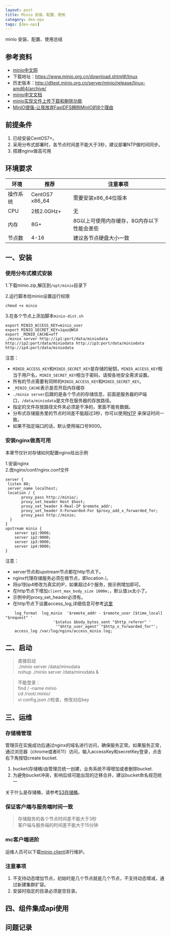 ```yaml
---
layout: post
title: Minio 安装、配置、使用 
category: dev-ops
tags: [dev-ops]
---
```


minio 安装、配置、使用总结

## 参考资料
- [minio中文网](http://www.minio.org.cn/)
- 下载地址：https://www.minio.org.cn/download.shtml#/linux
- 历史版本：http://dltest.minio.org.cn/server/minio/release/linux-amd64/archive/
- [minio中文文档](http://docs.minio.org.cn/docs/)
- [minio实现文件上传下载和删除功能](https://www.xiaoheidiannao.com/14083.html)
- [MinIO很强-让我放弃FastDFS拥抱MinIO的8个理由](https://zhuanlan.zhihu.com/p/169298177)

## 前提条件 
1. 已经安装CentOS7+。
2. 采用分布式部署时，各节点时间差不能大于3秒，建议部署NTP做时间同步。
3. 搭建nginx做高可用

## 环境要求
| 环境   | 推荐             | 注意事项                    |
| ---- | -------------- | ----------------------- |
| 操作系统 | CentOS7 x86_64 | 需要安装x86_64位版本           |
| CPU  | 2核2.0GHz+      | 无                       |
| 内存   | 8G+            | 8G以上可使用内存缓存，8G内存以下性能会差些 |
| 节点数  | 4-16           | 建议各节点硬盘大小一致             |

## 一、安装
### 使用分布式模式安装 
1.下载minio.zip,解压到`/opt/minio`目录下  
   
2.运行脚本给minio设置运行权限  
 ``` 
chmod +x minio
 ```
3.在各个节点上添加脚本`minio-dist.sh`   	 
 ``` 
export MINIO_ACCESS_KEY=minio_user
export MINIO_SECRET_KEY=1qaz@WSX
export _MINIO_CACHE=off
./minio server http://ip1:port/data/miniodata http://ip2:port/data/miniodata http://ip3:port/data/miniodata http://ip4:port/data/miniodata
 ```
注意：
 * `MINIO_ACCESS_KEY`和`MINIO_SECRET_KEY`是存储的秘钥，`MINIO_ACCESS_KEY`相当于用户名，`MINIO_SECRET_KEY`相当于密码，请按各地安全需求设置。
 * 所有的节点需要有同样的`MINIO_ACCESS_KEY`和`MINIO_SECRET_KEY`。
 * `_MINIO_CACHE`表示是否开启内存缓存 
 * `./minio server`后跟的是各个节点的存储信息，前面是服务器的IP端口，`/data/miniodata`是文件在服务器的存放路径。
 * 指定的文件存放路径文件夹必须是干净的，里面不能有数据。
 * 分布式存储服务里的节点时间差不能超过3秒，你可以使用[NTP](http://www.ntp.org/) 来保证时间一致。
 * 如果不指定端口的话，默认使用端口号9000。
 

### 安装nginx做高可用
本章节仅针对存储如何配置nginx给出示例 

1.安装nginx    
2.改nginx/conf/nginx.conf文件  
``` 
server {
 listen 80;
 server_name localhost;
 location / {
       proxy_pass http://minio/;
       proxy_set_header Host $host;
       proxy_set_header X-Real-IP $remote_addr;
       proxy_set_header X-Forwarded-For $proxy_add_x_forwarded_for;
       proxy_pass http://minio;
  }
}
upstream minio {
    server ip1:9000;
	server ip2:9000;
	server ip3:9000;
	server ip4:9000;
}
```
注意：
* server节点和upstream节点都在http节点下。
* nginx代理存储服务必须在根节点，即location /。
* 将ip1到ip4修改为真实的IP，如果超过4个服务，按示例增加即可。
* 在http节点下增加``client_max_body_size 1000m;``，默认值``1m``太小了。
* 示例中的proxy_set_header必须有。
* 在http节点下设置access_log,详细信息可参考[这里](https://www.nginx.com/resources/wiki/start/topics/examples/full/)
``` 
    log_format  log_minio  '$remote_addr - $remote_user [$time_local] "$request" '
                     '$status $body_bytes_sent "$http_referer" '
                      '"$http_user_agent" "$http_x_forwarded_for"';
    access_log /var/log/nginx/access_minio.log;
```

## 二、启动

> 直接启动    
./minio server /data/minodata  
nohup  ./minio server /data/minodata &  

> 不能登录：  
find / -name *minio*  
cd /root/.minio/  
vi config.json //检查，修改对应key  

## 三、运维
### 存储桶管理
管理员在实施成功后通过nginx的域名进行访问，确保服务正常。如果服务正常，通过浏览器（chrome或者IE11）访问，输入accessKey和secretKey登录，点击右下角按钮create bucket.
1. bucket(存储桶)由管理员统一创建，业务系统不得增加或者删除bucket.
2. 为避免bucket冲突，影响后续可能出现的迁移合并，建议bucket命名规范统一 

关于什么是存储桶，请参考[S3存储桶](http://docs.aws.amazon.com/zh_cn/AmazonS3/latest/dev/UsingBucket.html)。

### 保证客户端与服务端时间一致

> 存储服务的各个节点时间差不能大于3秒  
> 客户端与服务端的时间差不能大于15分钟

### mc客户端进阶
运维人员可以下载[minio client](https://docs.minio.io/docs/minio-client-complete-guide)进行维护。

### 注意事项
1. 不支持动态增加节点，初始时是几个节点就是几个节点，不支持动态增减，通过新建集群扩容。
2. 安装时指定的目录必须是空目录。

## 四、组件集成api使用

## 问题记录